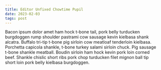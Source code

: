 ```yaml
---
title: Editor Unfixed Chowtime Pupil
date: 2023-02-03
tags: post
---
```


Bacon ipsum dolor amet ham hock t-bone tail, pork belly turducken burgdoggen rump shoulder pastrami cow sausage kevin kielbasa shank alcatra.  Buffalo tri-tip t-bone pig sirloin cow meatloaf tenderloin kielbasa.  Porchetta capicola shankle, t-bone turkey salami sirloin chuck.  Pig sausage t-bone shankle meatball.  Boudin sirloin ham hock kevin pork loin corned beef.  Shankle chislic short ribs pork chop turducken filet mignon ball tip short loin pork belly kielbasa burgdoggen.